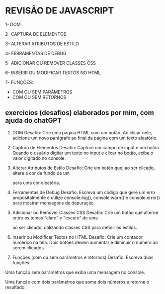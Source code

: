 # REVISÃO DE JAVASCRIPT



1- DOM

2- CAPTURA DE ELEMENTOS

3- ALTERAR ATRIBUTOS DE ESTILO

4- FERRAMENTAS DE DEBUG

5- ADICIONAR OU REMOVER CLASSES CSS

6- INSERIR OU MODIFICAR TEXTOS NO HTML

7- FUNÇÕES:
- COM OU SEM PARÂMETROS
- COM OU SEM RETORNOS



## exercicios (desafios) elaborados por mim, com ajuda do chatGPT

1. DOM
Desafio: Crie uma página HTML com um botão. Ao clicar nele, adicione um novo parágrafo ao final da página com um texto aleatório.

2. Captura de Elementos
Desafio: Capture um campo de input e um botão. Quando o usuário digitar um texto no input e clicar no botão, exiba o valor digitado no console.

3. Alterar Atributos de Estilo
Desafio: Crie um botão que, ao ser clicado, altere a cor de fundo de um <div> para uma cor aleatória.

4. Ferramentas de Debug
Desafio: Escreva um código que gere um erro propositalmente e utilize console.log(), console.warn() e console.error() para mostrar mensagens de depuração.

5. Adicionar ou Remover Classes CSS
Desafio: Crie um botão que alterne entre os temas "claro" e "escuro" de uma <div> ao ser clicado, utilizando classes CSS para definir os estilos.

6. Inserir ou Modificar Textos no HTML
Desafio: Crie um contador numérico na tela. Dois botões devem aumentar e diminuir o número ao serem clicados.

7. Funções (com ou sem parâmetros e retornos)
Desafio: Escreva duas funções:

Uma função sem parâmetros que exiba uma mensagem no console.

Uma função com dois parâmetros que some dois números e retorne o resultado.